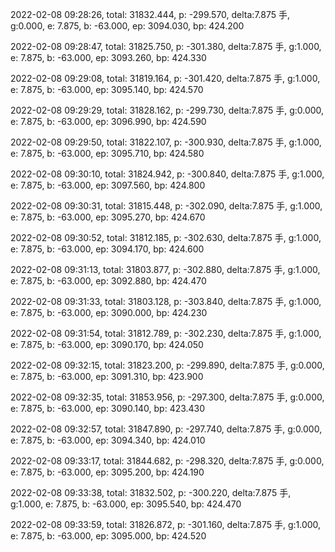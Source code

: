 2022-02-08 09:28:26, total: 31832.444, p: -299.570, delta:7.875 手, g:0.000, e: 7.875, b: -63.000, ep: 3094.030, bp: 424.200

2022-02-08 09:28:47, total: 31825.750, p: -301.380, delta:7.875 手, g:1.000, e: 7.875, b: -63.000, ep: 3093.260, bp: 424.330

2022-02-08 09:29:08, total: 31819.164, p: -301.420, delta:7.875 手, g:1.000, e: 7.875, b: -63.000, ep: 3095.140, bp: 424.570

2022-02-08 09:29:29, total: 31828.162, p: -299.730, delta:7.875 手, g:0.000, e: 7.875, b: -63.000, ep: 3096.990, bp: 424.590

2022-02-08 09:29:50, total: 31822.107, p: -300.930, delta:7.875 手, g:1.000, e: 7.875, b: -63.000, ep: 3095.710, bp: 424.580

2022-02-08 09:30:10, total: 31824.942, p: -300.840, delta:7.875 手, g:1.000, e: 7.875, b: -63.000, ep: 3097.560, bp: 424.800

2022-02-08 09:30:31, total: 31815.448, p: -302.090, delta:7.875 手, g:1.000, e: 7.875, b: -63.000, ep: 3095.270, bp: 424.670

2022-02-08 09:30:52, total: 31812.185, p: -302.630, delta:7.875 手, g:1.000, e: 7.875, b: -63.000, ep: 3094.170, bp: 424.600

2022-02-08 09:31:13, total: 31803.877, p: -302.880, delta:7.875 手, g:1.000, e: 7.875, b: -63.000, ep: 3092.880, bp: 424.470

2022-02-08 09:31:33, total: 31803.128, p: -303.840, delta:7.875 手, g:1.000, e: 7.875, b: -63.000, ep: 3090.000, bp: 424.230

2022-02-08 09:31:54, total: 31812.789, p: -302.230, delta:7.875 手, g:1.000, e: 7.875, b: -63.000, ep: 3090.170, bp: 424.050

2022-02-08 09:32:15, total: 31823.200, p: -299.890, delta:7.875 手, g:0.000, e: 7.875, b: -63.000, ep: 3091.310, bp: 423.900

2022-02-08 09:32:35, total: 31853.956, p: -297.300, delta:7.875 手, g:0.000, e: 7.875, b: -63.000, ep: 3090.140, bp: 423.430

2022-02-08 09:32:57, total: 31847.890, p: -297.740, delta:7.875 手, g:0.000, e: 7.875, b: -63.000, ep: 3094.340, bp: 424.010

2022-02-08 09:33:17, total: 31844.682, p: -298.320, delta:7.875 手, g:0.000, e: 7.875, b: -63.000, ep: 3095.200, bp: 424.190

2022-02-08 09:33:38, total: 31832.502, p: -300.220, delta:7.875 手, g:1.000, e: 7.875, b: -63.000, ep: 3095.540, bp: 424.470

2022-02-08 09:33:59, total: 31826.872, p: -301.160, delta:7.875 手, g:1.000, e: 7.875, b: -63.000, ep: 3095.000, bp: 424.520